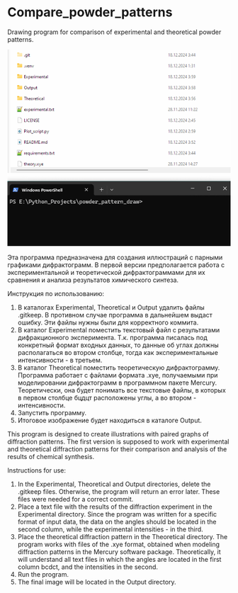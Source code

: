 # Compare_powder_patterns
Drawing program for comparison of experimental and theoretical powder patterns. 

![](https://github.com/ZagidullinKA/Compare_powder_patterns/blob/master/Анимация.gif)

Эта программа предназначена для создания иллюстраций с парными графиками дифрактограмм.
В первой версии предполагается работа с экспериментальной и теоретической дифрактограммами для их сравнения и анализа результатов химического синтеза.

Инструкция по использованию:

1) В каталогах Experimental, Theoretical и Output удалить файлы .gitkeep. В противном случае программа в дальнейшем выдаст ошибку. Эти файлы нужны были для корректного коммита.
2) В каталог Experimental поместить текстовый файл с результатами дифракционного эксперимента. Т.к. программа писалась под конкретный формат входных данных, то данные об углах должны располагаться во втором столбце, тогда как экспериментальные интенсивности - в третьем.
3) В каталог Theoretical поместить теоретическую дифрактограмму. Программа работает с файлами формата .xye, получаемыми при моделировании дифрактограмм в программном пакете Mercury. Теоретически, она будет понимать все текстовые файлы, в которых в первом столбце бцдцт расположены углы, а во втором - интенсивности.
4) Запустить программу.
5) Итоговое изображение будет находиться в каталоге Output.

This program is designed to create illustrations with paired graphs of diffraction patterns.
The first version is supposed to work with experimental and theoretical diffraction patterns for their comparison and analysis of the results of chemical synthesis.

Instructions for use:

1) In the Experimental, Theoretical and Output directories, delete the .gitkeep files. Otherwise, the program will return an error later. These files were needed for a correct commit.
2) Place a text file with the results of the diffraction experiment in the Experimental directory. Since the program was written for a specific format of input data, the data on the angles should be located in the second column, while the experimental intensities - in the third.
3) Place the theoretical diffraction pattern in the Theoretical directory. The program works with files of the .xye format, obtained when modeling diffraction patterns in the Mercury software package. Theoretically, it will understand all text files in which the angles are located in the first column bcdct, and the intensities in the second.
4) Run the program.
5) The final image will be located in the Output directory.
